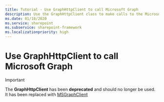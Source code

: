 ```yaml
---
title: Tutorial - Use GraphHttpClient to call Microsoft Graph
description: Use the GraphHttpClient class to make calls to the Microsoft Graph REST API by using the get(), post(), and fetch() methods.
ms.date: 01/18/2020
ms.service: sharepoint
ms.subservice: sharepoint-framework
ms.localizationpriority: high
---
```


# Use GraphHttpClient to call Microsoft Graph

> [!IMPORTANT]
> The **GraphHttpClient** has been **deprecated** and should no longer be used. It has been replaced with [MSGraphClient](use-msgraph.md)
